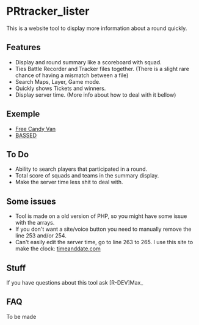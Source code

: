 # PRtracker_lister
This is a website tool to display more information about a round quickly.

## Features
* Display and round summary like a scoreboard with squad.
* Ties Battle Recorder and Tracker files together. (There is a slight rare chance of having a mismatch between a file)
* Search Maps, Layer, Game mode.
* Quickly shows Tickets and winners.
* Display server time. (More info about how to deal with it bellow)

## Exemple
* [Free Candy Van](http://pr.bluedrake42.com/pr/1/tracker/?srv=1)
* [BASSED](http://eu.databased.eu/pr/1/demo_tracker/index.php?srv=1)

## To Do
* Ability to search players that participated in a round.
* Total score of squads and teams in the summary display.
* Make the server time less shit to deal with.

## Some issues
* Tool is made on a old version of PHP, so you might have some issue with the arrays.
* If you don't want a site/voice button you need to manually remove the line 253 and/or 254.
* Can't easily edit the server time, go to line 263 to 265. I use this site to make the clock: [timeanddate.com](https://www.timeanddate.com/clocks/free.html)

## Stuff
If you have questions about this tool ask [R-DEV]Max_

## FAQ
To be made
